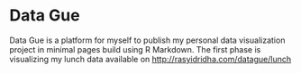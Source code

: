 # Data Gue
Data Gue is a platform for myself to publish my personal data visualization project in minimal pages build using R Markdown.
The first phase is visualizing my lunch data available on http://rasyidridha.com/datague/lunch

